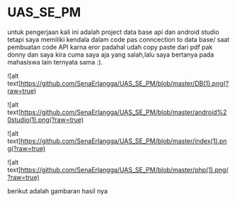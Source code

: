 # UAS_SE_PM

untuk pengerjaan kali ini adalah project data base api dan android studio tetapi saya memiliki kendala dalam code pas conncection to data base/ saat pembuatan code API karna eror padahal udah copy paste dari pdf pak donny dan saya kira cuma saya aja yang salah,lalu saya bertanya pada mahasiswa lain ternyata sama :).

![alt text]https://github.com/SenaErlangga/UAS_SE_PM/blob/master/DB(1).png(?raw=true)

![alt text]https://github.com/SenaErlangga/UAS_SE_PM/blob/master/android%20studio(1).png(?raw=true)

![alt text]https://github.com/SenaErlangga/UAS_SE_PM/blob/master/index(1).png(?raw=true)

![alt text]https://github.com/SenaErlangga/UAS_SE_PM/blob/master/php(1).png(?raw=true)



berikut adalah gambaran hasil nya
